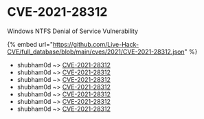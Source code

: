 # CVE-2021-28312

Windows NTFS Denial of Service Vulnerability

{% embed url="https://github.com/Live-Hack-CVE/full_database/blob/main/cves/2021/CVE-2021-28312.json" %}


* shubham0d ~> [CVE-2021-28312](https://www.alice-snow.ru/2021/database/cve-2021-28312/cve-2021-28312-shubham0d)
* shubham0d ~> [CVE-2021-28312](https://www.alice-snow.ru/2021/database/cve-2021-28312/cve-2021-28312-shubham0d)
* shubham0d ~> [CVE-2021-28312](https://www.alice-snow.ru/2021/database/cve-2021-28312/cve-2021-28312-shubham0d)
* shubham0d ~> [CVE-2021-28312](https://www.alice-snow.ru/2021/database/cve-2021-28312/cve-2021-28312-shubham0d)
* shubham0d ~> [CVE-2021-28312](https://www.alice-snow.ru/2021/database/cve-2021-28312/cve-2021-28312-shubham0d)
* shubham0d ~> [CVE-2021-28312](https://www.alice-snow.ru/2021/database/cve-2021-28312/cve-2021-28312-shubham0d)
* shubham0d ~> [CVE-2021-28312](https://www.alice-snow.ru/2021/database/cve-2021-28312/cve-2021-28312-shubham0d)